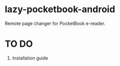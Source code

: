 # lazy-pocketbook-android
Remote page changer for PocketBook e-reader.

# TO DO
1. Installation guide
